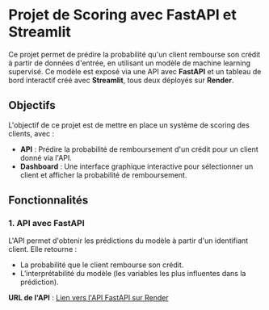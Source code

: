 # Projet de Scoring avec FastAPI et Streamlit

Ce projet permet de prédire la probabilité qu'un client rembourse son crédit à partir de données d'entrée, en utilisant un modèle de machine learning supervisé. Ce modèle est exposé via une API avec **FastAPI** et un tableau de bord interactif créé avec **Streamlit**, tous deux déployés sur **Render**.

## Objectifs

L'objectif de ce projet est de mettre en place un système de scoring des clients, avec :
- **API** : Prédire la probabilité de remboursement d'un crédit pour un client donné via l'API.
- **Dashboard** : Une interface graphique interactive pour sélectionner un client et afficher la probabilité de remboursement.

## Fonctionnalités

### 1. **API avec FastAPI**

L'API permet d'obtenir les prédictions du modèle à partir d'un identifiant client. Elle retourne :
- La probabilité que le client rembourse son crédit.
- L’interprétabilité du modèle (les variables les plus influentes dans la prédiction).

**URL de l'API** : [Lien vers l'API FastAPI sur Render](https://scoring-client-dashboard.onrender.com/)

